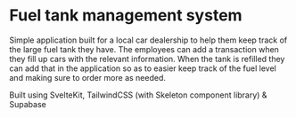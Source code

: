# Fuel tank management system

Simple application built for a local car dealership to help them keep track of the large fuel tank they have.
The employees can add a transaction when they fill up cars with the relevant information. When the tank is refilled they can add that in the application  so as to easier keep track of the fuel level and making sure to order more as needed. 

Built using SvelteKit, TailwindCSS (with Skeleton component library) & Supabase
